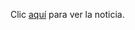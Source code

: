 Clic [aquí](http://edition.cnn.com/2016/06/12/us/orlando-nightclub-shooting/index.html) para ver la noticia.
